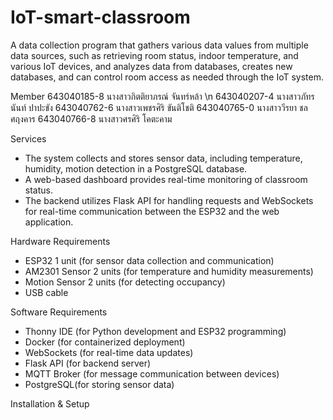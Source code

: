# IoT-smart-classroom
A data collection program that gathers various data values from multiple data sources, such as retrieving room status, indoor temperature, and various IoT devices, and analyzes data from databases, creates new databases, and can control room access as needed through the IoT system.

Member
643040185-8	นางสาวกิตติยาภรณ์ จันทร์หล้า \n
643040207-4	นางสาวภัทรนันท์ ปาปะขัง
643040762-6	นางสาวเพชรศิริ ขันติโชติ
643040765-0	นางสาววีรยา ชลศฤงคาร
643040766-8	นางสาวศรศิริ โคตะคาม

Services
- The system collects and stores sensor data, including temperature, humidity, motion detection in a PostgreSQL database.
- A web-based dashboard provides real-time monitoring of classroom status.
- The backend utilizes Flask API for handling requests and WebSockets for real-time communication between the ESP32 and the web application.

Hardware Requirements
- ESP32 1 unit (for sensor data collection and communication)
- AM2301 Sensor 2 units (for temperature and humidity measurements)
- Motion Sensor 2 units (for detecting occupancy)
- USB cable

Software Requirements
- Thonny IDE (for Python development and ESP32 programming)
- Docker (for containerized deployment)
- WebSockets (for real-time data updates)
- Flask API (for backend server)
- MQTT Broker (for message communication between devices)
- PostgreSQL(for storing sensor data)

Installation & Setup

